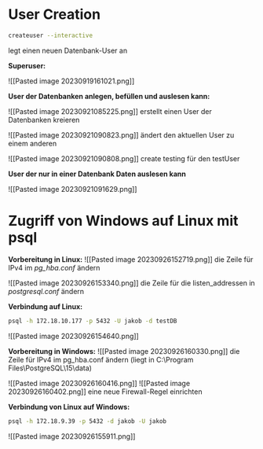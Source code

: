 # User Creation

~~~sh
createuser --interactive
~~~
legt einen neuen Datenbank-User an

**Superuser:**

![[Pasted image 20230919161021.png]]

**User der Datenbanken anlegen, befüllen und auslesen kann:**

![[Pasted image 20230921085225.png]]
erstellt einen User der Datenbanken kreieren

![[Pasted image 20230921090823.png]]
ändert den aktuellen User zu einem anderen

![[Pasted image 20230921090808.png]]
create testing für den testUser

**User der nur in einer Datenbank Daten auslesen kann**

![[Pasted image 20230921091629.png]]

# Zugriff von Windows auf Linux mit psql
**Vorbereitung in Linux:**
![[Pasted image 20230926152719.png]]
die Zeile für IPv4 im *pg_hba.conf* ändern

![[Pasted image 20230926153340.png]]
die Zeile für die listen_addressen in *postgresql.conf* ändern

**Verbindung auf Linux:**
~~~sh
psql -h 172.18.10.177 -p 5432 -U jakob -d testDB
~~~

![[Pasted image 20230926154640.png]]

**Vorbereitung in Windows:**
![[Pasted image 20230926160330.png]]
die Zeile für IPv4 im pg_hba.conf ändern 
(liegt in C:\\Program Files\\PostgreSQL\\15\\data)

![[Pasted image 20230926160416.png]]
![[Pasted image 20230926160402.png]]
eine neue Firewall-Regel einrichten

**Verbindung von Linux auf Windows:**
~~~sh
psql -h 172.18.9.39 -p 5432 -d jakob -U jakob
~~~

![[Pasted image 20230926155911.png]]
